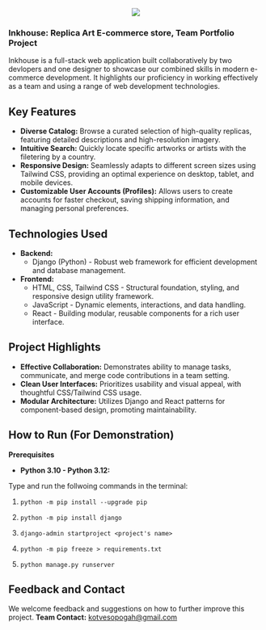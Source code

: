 <p align="center"><img src="https://i.postimg.cc/W34s3Vcj/ink-house-logo.png" /></p>


### Inkhouse: Replica Art E-commerce store, Team Portfolio Project

Inkhouse is a full-stack web application built collaboratively by two devlopers and one designer to showcase our combined skills in modern e-commerce development. It highlights our proficiency in working effectively as a team and using a range of web development technologies.

## Key Features

- **Diverse Catalog:** Browse a curated selection of high-quality replicas, featuring detailed descriptions and high-resolution imagery.
- **Intuitive Search:** Quickly locate specific artworks or artists with the filetering by a country.
- **Responsive Design:** Seamlessly adapts to different screen sizes using Tailwind CSS, providing an optimal experience on desktop, tablet, and mobile devices.
- **Customizable User Accounts (Profiles):** Allows users to create accounts for faster checkout, saving shipping information, and managing personal preferences.

## Technologies Used

- **Backend:**
  - Django (Python) - Robust web framework for efficient development and database management.
- **Frontend:**
  - HTML, CSS, Tailwind CSS - Structural foundation, styling, and responsive design utility framework.
  - JavaScript - Dynamic elements, interactions, and data handling.
  - React - Building modular, reusable components for a rich user interface.

## Project Highlights

- **Effective Collaboration:** Demonstrates ability to manage tasks, communicate, and merge code contributions in a team setting.
- **Clean User Interfaces:** Prioritizes usability and visual appeal, with thoughtful CSS/Tailwind CSS usage.
- **Modular Architecture:** Utilizes Django and React patterns for component-based design, promoting maintainability.

## How to Run (For Demonstration)

**Prerequisites**

- **Python 3.10 - Python 3.12:**

Type and run the follwoing commands in the terminal:

1. `python -m pip install --upgrade pip`
  
2. `python -m pip install django`
  
3. `django-admin startproject <project's name>`
  
4. `python -m pip freeze > requirements.txt`
  
5. `python manage.py runserver`
  

## Feedback and Contact

We welcome feedback and suggestions on how to further improve this project. 
**Team Contact:** kotvesopogah@gmail.com
